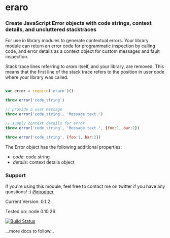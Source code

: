 eraro
=====

### Create JavaScript Error objects with code strings, context details, and uncluttered stacktraces

For use in library modules to generate contextual errors. Your library
module can return an error code for programmatic inspection by calling
code, and error details as a context object for custom messages and
fault inspection.

Stack trace lines referring to _eraro_ itself, and your library, are
removed. This means that the first line of the stack trace refers to
the position in user code where your library was called.



```JavaScript

var error = require('eraro')()

throw error('code_string')

// provide a user message
throw error('code_string', 'Message text.')

// supply context details for error
throw error('code_string', 'Message text.', {foo:1, bar:2})

throw error('code_string', {foo:1, bar:2})

```

The Error object has the following additional properties:

  * _code_: code string
  * _details_: context details object




### Support

If you're using this module, feel free to contact me on twitter if you have any questions! :) [@rjrodger](http://twitter.com/rjrodger)

Current Version: 0.1.2

Tested on: node 0.10.26

[![Build Status](https://travis-ci.org/rjrodger/eraro.png?branch=master)](https://travis-ci.org/rjrodger/eraro)



...more docs to follow...
